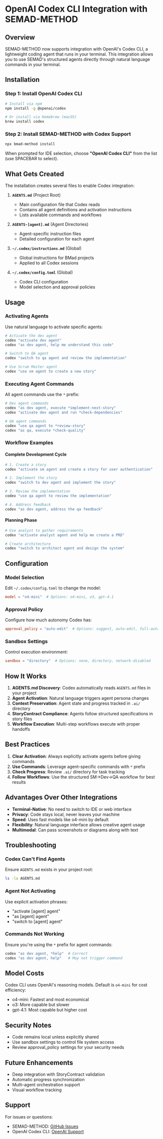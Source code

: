 # OpenAI Codex CLI Integration with SEMAD-METHOD

## Overview

SEMAD-METHOD now supports integration with OpenAI's Codex CLI, a lightweight coding agent that runs in your terminal. This integration allows you to use SEMAD's structured agents directly through natural language commands in your terminal.

## Installation

### Step 1: Install OpenAI Codex CLI

```bash
# Install via npm
npm install -g @openai/codex

# Or install via Homebrew (macOS)
brew install codex
```

### Step 2: Install SEMAD-METHOD with Codex Support

```bash
npx bmad-method install
```

When prompted for IDE selection, choose **"OpenAI Codex CLI"** from the list (use SPACEBAR to select).

## What Gets Created

The installation creates several files to enable Codex integration:

1. **`AGENTS.md`** (Project Root)
   - Main configuration file that Codex reads
   - Contains all agent definitions and activation instructions
   - Lists available commands and workflows

2. **`AGENTS-[agent].md`** (Agent Directories)
   - Agent-specific instruction files
   - Detailed configuration for each agent

3. **`~/.codex/instructions.md`** (Global)
   - Global instructions for BMad projects
   - Applied to all Codex sessions

4. **`~/.codex/config.toml`** (Global)
   - Codex CLI configuration
   - Model selection and approval policies

## Usage

### Activating Agents

Use natural language to activate specific agents:

```bash
# Activate the dev agent
codex "activate dev agent"
codex "as dev agent, help me understand this code"

# Switch to QA agent
codex "switch to qa agent and review the implementation"

# Use Scrum Master agent
codex "use sm agent to create a new story"
```

### Executing Agent Commands

All agent commands use the `*` prefix:

```bash
# Dev agent commands
codex "as dev agent, execute *implement-next-story"
codex "activate dev agent and run *check-dependencies"

# QA agent commands
codex "use qa agent to *review-story"
codex "as qa, execute *check-quality"
```

### Workflow Examples

#### Complete Development Cycle

```bash
# 1. Create a story
codex "activate sm agent and create a story for user authentication"

# 2. Implement the story
codex "switch to dev agent and implement the story"

# 3. Review the implementation
codex "use qa agent to review the implementation"

# 4. Address feedback
codex "as dev agent, address the qa feedback"
```

#### Planning Phase

```bash
# Use analyst to gather requirements
codex "activate analyst agent and help me create a PRD"

# Create architecture
codex "switch to architect agent and design the system"
```

## Configuration

### Model Selection

Edit `~/.codex/config.toml` to change the model:

```toml
model = "o4-mini"  # Options: o4-mini, o3, gpt-4.1
```

### Approval Policy

Configure how much autonomy Codex has:

```toml
approval_policy = "auto-edit"  # Options: suggest, auto-edit, full-auto
```

### Sandbox Settings

Control execution environment:

```toml
sandbox = "directory"  # Options: none, directory, network-disabled
```

## How It Works

1. **AGENTS.md Discovery**: Codex automatically reads `AGENTS.md` files in your project
2. **Agent Activation**: Natural language triggers agent persona changes
3. **Context Preservation**: Agent state and progress tracked in `.ai/` directory
4. **StoryContract Compliance**: Agents follow structured specifications in story files
5. **Workflow Execution**: Multi-step workflows execute with proper handoffs

## Best Practices

1. **Clear Activation**: Always explicitly activate agents before giving commands
2. **Use Commands**: Leverage agent-specific commands with `*` prefix
3. **Check Progress**: Review `.ai/` directory for task tracking
4. **Follow Workflows**: Use the structured SM→Dev→QA workflow for best results

## Advantages Over Other Integrations

- **Terminal-Native**: No need to switch to IDE or web interface
- **Privacy**: Code stays local, never leaves your machine
- **Speed**: Uses fast models like o4-mini by default
- **Flexibility**: Natural language interface allows creative agent usage
- **Multimodal**: Can pass screenshots or diagrams along with text

## Troubleshooting

### Codex Can't Find Agents

Ensure `AGENTS.md` exists in your project root:
```bash
ls -la AGENTS.md
```

### Agent Not Activating

Use explicit activation phrases:
- "activate [agent] agent"
- "as [agent] agent"
- "switch to [agent] agent"

### Commands Not Working

Ensure you're using the `*` prefix for agent commands:
```bash
codex "as dev agent, *help"  # Correct
codex "as dev agent, help"   # May not trigger command
```

## Model Costs

Codex CLI uses OpenAI's reasoning models. Default is `o4-mini` for cost efficiency:
- o4-mini: Fastest and most economical
- o3: More capable but slower
- gpt-4.1: Most capable but higher cost

## Security Notes

- Code remains local unless explicitly shared
- Use sandbox settings to control file system access
- Review approval_policy settings for your security needs

## Future Enhancements

- Deep integration with StoryContract validation
- Automatic progress synchronization
- Multi-agent orchestration support
- Visual workflow tracking

## Support

For issues or questions:
- SEMAD-METHOD: [GitHub Issues](https://github.com/your-repo/semad-method/issues)
- OpenAI Codex CLI: [OpenAI Support](https://help.openai.com)
